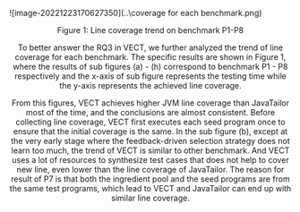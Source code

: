 ![image-20221223170627350](..\coverage for each benchmark.png)

<center> Figure 1: Line coverage trend on benchmark P1-P8<center>

To better answer the RQ3 in VECT, we further analyzed the trend of line coverage for each benchmark. The specific results are shown in Figure 1, where the results of sub figures (a) - (h) correspond to benchmark P1 - P8 respectively and the x-axis of sub figure represents the testing time while the y-axis represents the achieved line coverage.

From this figures, VECT achieves higher JVM line coverage than JavaTailor most of the time, and the conclusions are almost consistent. Before collecting line coverage, VECT first executes each seed program once to ensure that the initial coverage is the same. In the sub figure (b), except at the very early stage where the feedback-driven selection strategy does not learn too much, the trend of VECT is similar to other benchmark. And VECT uses a lot of resources to synthesize test cases that does not help to cover new line, even lower than the line coverage of JavaTailor.  The reason for result of P7 is that both the ingredient pool and the seed programs are from the same test programs, which lead to VECT and JavaTailor can end up with similar line coverage.